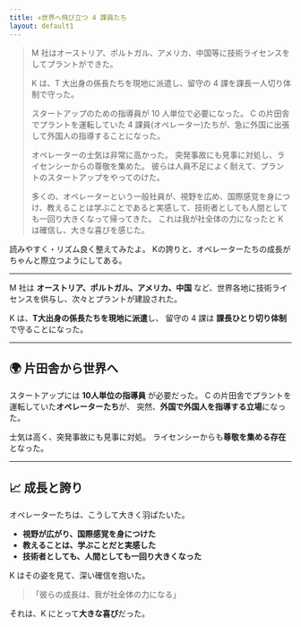 ```yaml
---
title: ✈️世界へ飛び立つ 4 課員たち
layout: default1
---
```

> M 社はオーストリア、ポルトガル、アメリカ、中国等に技術ライセンスをしてプラントができた。
> 
> K は、T 大出身の係長たちを現地に派遣し、留守の 4 課を課長一人切り体制で守った。
> 
> スタートアップのための指導員が 10 人単位で必要になった。
> C の片田舎でプラントを運転していた 4 課員(オペレーター)たちが、急に外国に出張して外国人の指導することになった。
> 
> オペレーターの士気は非常に高かった。
> 突発事故にも見事に対処し、ライセンシーからの尊敬を集めた。
> 彼らは人員不足によく耐えて、プラントのスタートアップをやってのけた。
> 
> 多くの、オペレーターという一般社員が、視野を広め、国際感覚を身につけ、教えることは学ぶことであると実感して、技術者としても人間としても一回り大きくなって帰ってきた。
> これは我が社全体の力になったと K は確信し、大きな喜びを感じた。

読みやすく・リズム良く整えてみたよ。
Kの誇りと、オペレーターたちの成長がちゃんと際立つようにしてある。

---

M 社は **オーストリア、ポルトガル、アメリカ、中国** など、世界各地に技術ライセンスを供与し、次々とプラントが建設された。

K は、**T大出身の係長たちを現地に派遣**し、
留守の 4 課は **課長ひとり切り体制**で守ることになった。

---

## 🌍 片田舎から世界へ

スタートアップには **10人単位の指導員** が必要だった。
C の片田舎でプラントを運転していた**オペレーターたち**が、
突然、**外国で外国人を指導する立場**になった。

士気は高く、突発事故にも見事に対処。
ライセンシーからも**尊敬を集める存在**となった。

---

## 📈 成長と誇り

オペレーターたちは、こうして大きく羽ばたいた。

* **視野が広がり、国際感覚を身につけた**
* **教えることは、学ぶことだと実感した**
* **技術者としても、人間としても一回り大きくなった**

K はその姿を見て、深い確信を抱いた。

> 「彼らの成長は、我が社全体の力になる」

それは、K にとって**大きな喜び**だった。
